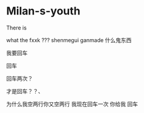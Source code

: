 # Milan-s-youth
There is

what the fxxk
???
shenmegui
ganmade
什么鬼东西


我要回车


回车

回车两次？

才是回车？？、

为什么我空两行你又空两行
我现在回车一次
你给我
回车
